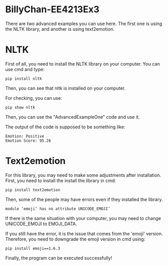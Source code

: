 # BillyChan-EE4213Ex3
There are two advanced examples you can use here. The first one is using the NLTK library, and another is using text2emotion.

# NLTK
First of all, you need to install the NLTK library on your computer. You can use cmd and type:

```
pip install nltk
```

Then, you can see that nltk is installed on your computer.

For checking, you can use:

```
pip show nltk
```

Then, you can use the "AdvancedExampleOne" code and use it. 

The output of the code is supposed to be something like:

```
Emotion: Positive
Emotion Score: 95.26
```

# Text2emotion
For this library, you may need to make some adjustments after installation.
First, you need to install the install the library in cmd:

```
pip install text2emotion
```

Then, some of the people may have errors even if they installed the library.

```
module ‘emoji’ has no attribute UNICODE_EMOJI’
```

If there is the same situation with your computer, you may need to change UNICODE_EMOJI to EMOJI_DATA.

If you still have the error, it is the issue that comes from the 'emoji' version. Therefore, you need to downgrade the emoji version in cmd using:

```
pip install emoji==1.6.3
```

Finally, the program can be executed successfully!
